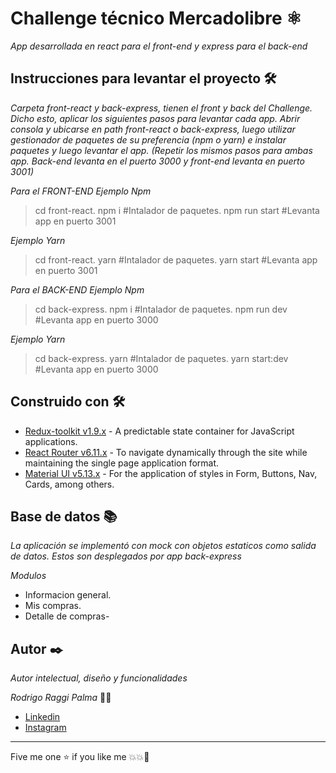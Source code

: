 # Challenge técnico Mercadolibre ⚛️

_App desarrollada en react para el front-end y express para el back-end_

## Instrucciones para levantar el proyecto 🛠️

_Carpeta front-react y back-express, tienen el front y back del Challenge. Dicho esto, aplicar los siguientes pasos para levantar cada app._
_Abrir consola y ubicarse en path front-react o back-express, luego utilizar gestionador de paquetes de su preferencia (npm o yarn) e instalar paquetes y luego levantar el app. (Repetir los mismos pasos para ambas app. Back-end levanta en el puerto 3000 y front-end levanta en puerto 3001)_

_Para el FRONT-END_
_Ejemplo Npm_

> cd front-react.
> npm i #Intalador de paquetes.
> npm run start #Levanta app en puerto 3001

_Ejemplo Yarn_

> cd front-react.
> yarn #Intalador de paquetes.
> yarn start #Levanta app en puerto 3001

_Para el BACK-END_
_Ejemplo Npm_

> cd back-express.
> npm i #Intalador de paquetes.
> npm run dev #Levanta app en puerto 3000

_Ejemplo Yarn_

> cd back-express.
> yarn #Intalador de paquetes.
> yarn start:dev #Levanta app en puerto 3000

## Construido con 🛠️

- [Redux-toolkit v1.9.x](https://redux-toolkit.js.org/) - A predictable state container for JavaScript applications.
- [React Router v6.11.x](https://reactrouter.com/en/main) - To navigate dynamically through the site while maintaining the single page application format.
- [Material UI v5.13.x](https://mui.com/) - For the application of styles in Form, Buttons, Nav, Cards, among others.

## Base de datos 📚

_La aplicación se implementó con mock con objetos estaticos como salida de datos. Estos son desplegados por app back-express_

_Modulos_

- Informacion general.
- Mis compras.
- Detalle de compras-

## Autor ✒️

_Autor intelectual, diseño y funcionalidades_

_Rodrigo Raggi Palma_ 🧑‍💻

- [Linkedin](https://www.linkedin.com/in/rodrigo-raggi-palma-67537158/)
- [Instagram](https://www.instagram.com/hrodrico)

---

Five me one :star: if you like me 💥💥🚀
